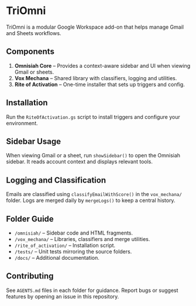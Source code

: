 # TriOmni

TriOmni is a modular Google Workspace add-on that helps manage Gmail and Sheets workflows.

## Components

1. **Omnisiah Core** – Provides a context-aware sidebar and UI when viewing Gmail or sheets.
2. **Vox Mechana** – Shared library with classifiers, logging and utilities.
3. **Rite of Activation** – One-time installer that sets up triggers and config.

## Installation

Run the `RiteOfActivation.gs` script to install triggers and configure your environment.

## Sidebar Usage

When viewing Gmail or a sheet, run `showSidebar()` to open the Omnisiah sidebar. It reads account context and displays relevant tools.

## Logging and Classification

Emails are classified using `classifyEmailWithScore()` in the `vox_mechana/` folder. Logs are merged daily by `mergeLogs()` to keep a central history.

## Folder Guide

- `/omnisiah/` – Sidebar code and HTML fragments.
- `/vox_mechana/` – Libraries, classifiers and merge utilities.
- `/rite_of_activation/` – Installation script.
- `/tests/` – Unit tests mirroring the source folders.
- `/docs/` – Additional documentation.

## Contributing

See `AGENTS.md` files in each folder for guidance. Report bugs or suggest features by opening an issue in this repository.
